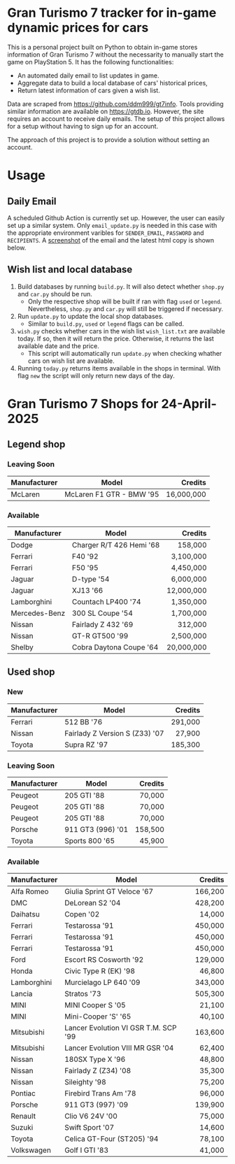 # Gran Turismo 7 tracker for in-game dynamic prices for cars

This is a personal project built on Python to obtain in-game stores information of Gran Turismo 7 without the necessarity to manually start the game on PlayStation 5. It has the following functionalities:

- An automated daily email to list updates in game.
- Aggregate data to build a local database of cars' historical prices,
- Return latest information of cars given a wish list.

Data are scraped from https://github.com/ddm999/gt7info. Tools providing similar information are available on https://gtdb.io. However, the site requires an account to receive daily emails. The setup of this project allows for a setup without having to sign up for an account.

The approach of this project is to provide a solution without setting an account.

# Usage

## Daily Email

A scheduled Github Action is currently set up. However, the user can easily set up a similar system. Only `email_update.py` is needed in this case with the appropriate environment varibles for `SENDER_EMAIL`, `PASSWORD` and `RECIPIENTS`. A [screenshot](https://raw.githubusercontent.com/marcohoucheng/Gran-Turismo-7-Price-Tracker/main/data/email_screenshot.png) of the email and the latest html copy is shown below.

## Wish list and local database

1. Build databases by running `build.py`. It will also detect whether `shop.py` and `car.py` should be run.
    - Only the respective shop will be built if ran with flag `used` or `legend`. Nevertheless, `shop.py` and `car.py` will still be triggered if necessary.
2. Run `update.py` to update the local shop databases.
    - Similar to `build.py`, `used` or `legend` flags can be called.
3. `wish.py` checks whether cars in the wish list `wish_list.txt` are available today. If so, then it will return the price. Otherwise, it returns the last available date and the price.
    - This script will automatically run `update.py` when checking whather cars on wish list are available.
4. Running `today.py` returns items available in the shops in terminal. With flag `new` the script will only return new days of the day.


# Gran Turismo 7 Shops for 24-April-2025



## Legend shop

### Leaving Soon
 | Manufacturer | Model | Credits |
 | --- | --- | --: |
|McLaren|McLaren F1 GTR - BMW '95|16,000,000|

### Available
 | Manufacturer | Model | Credits |
 | --- | --- | --: |
|Dodge|Charger R/T 426 Hemi '68|158,000|
|Ferrari|F40 '92|3,100,000|
|Ferrari|F50 '95|4,450,000|
|Jaguar|D-type '54|6,000,000|
|Jaguar|XJ13 '66|12,000,000|
|Lamborghini|Countach LP400 '74|1,350,000|
|Mercedes-Benz|300 SL Coupe '54|1,700,000|
|Nissan|Fairlady Z 432 '69|312,000|
|Nissan|GT-R GT500 '99|2,500,000|
|Shelby|Cobra Daytona Coupe '64|20,000,000|


## Used shop

### New
 | Manufacturer | Model | Credits |
 | --- | --- | --: |
|Ferrari|512 BB '76|291,000|
|Nissan|Fairlady Z Version S (Z33) '07|27,900|
|Toyota|Supra RZ '97|185,300|

### Leaving Soon
 | Manufacturer | Model | Credits |
 | --- | --- | --: |
|Peugeot|205 GTI '88|70,000|
|Peugeot|205 GTI '88|70,000|
|Peugeot|205 GTI '88|70,000|
|Porsche|911 GT3 (996) '01|158,500|
|Toyota|Sports 800 '65|45,900|

### Available
 | Manufacturer | Model | Credits |
 | --- | --- | --: |
|Alfa Romeo|Giulia Sprint GT Veloce '67|166,200|
|DMC|DeLorean S2 '04|428,200|
|Daihatsu|Copen '02|14,000|
|Ferrari|Testarossa '91|450,000|
|Ferrari|Testarossa '91|450,000|
|Ferrari|Testarossa '91|450,000|
|Ford|Escort RS Cosworth '92|129,000|
|Honda|Civic Type R (EK) '98|46,800|
|Lamborghini|Murcielago LP 640 '09|343,000|
|Lancia|Stratos '73|505,300|
|MINI|MINI Cooper S '05|21,100|
|MINI|Mini-Cooper 'S' '65|40,100|
|Mitsubishi|Lancer Evolution VI GSR T.M. SCP '99|163,600|
|Mitsubishi|Lancer Evolution VIII MR GSR '04|62,400|
|Nissan|180SX Type X '96|48,800|
|Nissan|Fairlady Z (Z34) '08|35,300|
|Nissan|Sileighty '98|75,200|
|Pontiac|Firebird Trans Am '78|96,000|
|Porsche|911 GT3 (997) '09|139,900|
|Renault|Clio V6 24V '00|75,000|
|Suzuki|Swift Sport '07|14,600|
|Toyota|Celica GT-Four (ST205) '94|78,100|
|Volkswagen|Golf I GTI '83|41,000|

